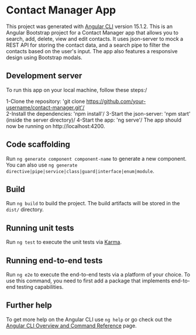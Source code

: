 # Contact Manager App

This project was generated with [Angular CLI](https://github.com/angular/angular-cli) version 15.1.2.
This is an Angular Bootstrap project for a Contact Manager app that allows you to search, add, delete, view and edit contacts. It uses json-server to mock a REST API for storing the contact data, and a search pipe to filter the contacts based on the user's input. The app also features a responsive design using Bootstrap modals.

## Development server

To run this app on your local machine, follow these steps:/

1-Clone the repository: 'git clone https://github.com/your-username/contact-manager.git'/  
2-Install the dependencies: 'npm install'/
3-Start the json-server: 'npm start' (inside the server directory)/
4-Start the app: 'ng serve'/
The app should now be running on http://localhost:4200.

## Code scaffolding

Run `ng generate component component-name` to generate a new component. You can also use `ng generate directive|pipe|service|class|guard|interface|enum|module`.

## Build

Run `ng build` to build the project. The build artifacts will be stored in the `dist/` directory.

## Running unit tests

Run `ng test` to execute the unit tests via [Karma](https://karma-runner.github.io).

## Running end-to-end tests

Run `ng e2e` to execute the end-to-end tests via a platform of your choice. To use this command, you need to first add a package that implements end-to-end testing capabilities.

## Further help

To get more help on the Angular CLI use `ng help` or go check out the [Angular CLI Overview and Command Reference](https://angular.io/cli) page.
